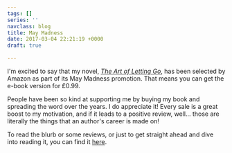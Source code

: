 ```yaml
---
tags: []
series: ''
navclass: blog
title: May Madness
date: 2017-03-04 22:21:19 +0000
draft: true

---
```

I'm excited to say that my novel, [_The Art of Letting Go_](https://amzn.to/2Ib8m66), has been selected by Amazon as part of its May Madness promotion. That means you can get the e-book version for £0.99.

People have been so kind at supporting me by buying my book and spreading the word over the years. I do appreciate it! Every sale is a great boost to my motivation, and if it leads to a positive review, well... those are literally the things that an author's career is made on!

To read the blurb or some reviews, or just to get straight ahead and dive into reading it, you can find it [here](https://amzn.to/2Ib8m66).